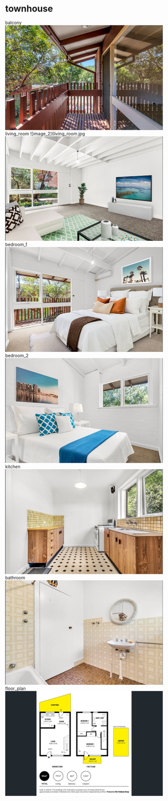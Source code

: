 # townhouse
balcony
![image_1](balcony.jpg)
living_room
![image_2](living_room.jpg
![image_3](living_room_2.jpg)
bedroom_1
![image_4](bedroom_1.jpg)
bedroom_2
![image_5](bedroom_2.jpg)
kitchen
![image_6](kitchen.jpg)
bathroom
![image_7](bathroom.jpg)
floor_plan
![image_8](floor_plan.jpg)
